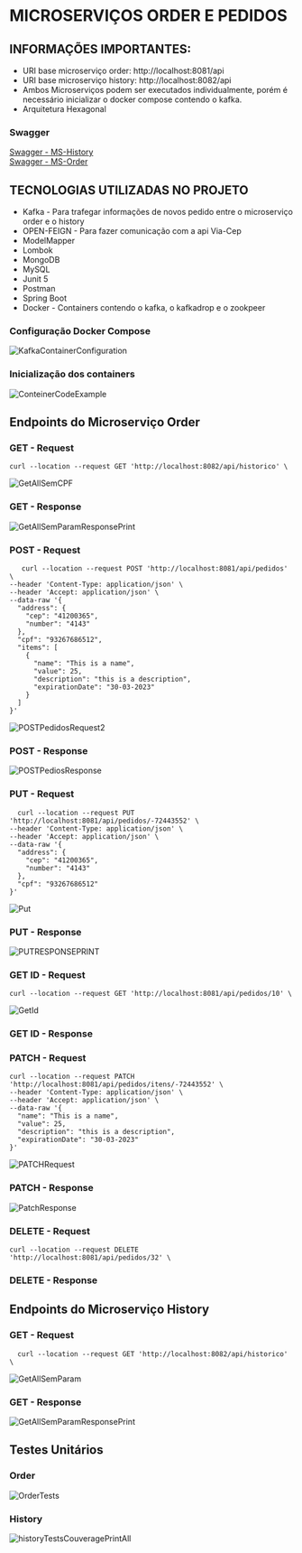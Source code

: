 # MICROSERVIÇOS ORDER E PEDIDOS  
  ## INFORMAÇÕES IMPORTANTES:
   - URI base microserviço order: http://localhost:8081/api 
   - URI base microserviço history: http://localhost:8082/api 
   - Ambos Microserviços podem ser executados individualmente, porém é necessário inicializar o docker compose contendo o kafka.
   - Arquitetura Hexagonal


### Swagger

[Swagger - MS-History]([./Ms-History/src/main/resources/](https://github.com/Jonatas-Gomes/PB-SpringBoot-Final-Exam/blob/main/Ms-History/src/main/resources/static/openapi.yaml))  
[Swagger - MS-Order]()  

## TECNOLOGIAS UTILIZADAS NO PROJETO

- Kafka - Para trafegar informações de novos pedido entre o microserviço order e o history
- OPEN-FEIGN - Para fazer comunicação com a api Via-Cep
- ModelMapper
- Lombok
- MongoDB
- MySQL
- Junit 5 
- Postman
- Spring Boot
- Docker - Containers contendo o kafka, o kafkadrop e o zookpeer


 ### Configuração Docker Compose
  ![KafkaContainerConfiguration](https://user-images.githubusercontent.com/57242457/215167206-2ef78767-37fe-40a1-b0df-69cfee53eef7.png)
 ### Inicialização dos containers
  ![ConteinerCodeExample](https://user-images.githubusercontent.com/57242457/215167967-29797542-f27d-418d-bfcd-3c622dc6c668.png)
  
 ## Endpoints do Microserviço Order
 

### GET - Request 

``` curl --location --request GET 'http://localhost:8082/api/historico' \ ```

![GetAllSemCPF](https://user-images.githubusercontent.com/57242457/215168574-501701b3-f25e-4012-9b02-a1bc89b1fbee.png)


### GET - Response  
 ![GetAllSemParamResponsePrint](https://user-images.githubusercontent.com/57242457/215168877-5a0a78f9-a41a-414b-a9fb-c21e49a4735f.png)

### POST - Request 

```   
   curl --location --request POST 'http://localhost:8081/api/pedidos' \
--header 'Content-Type: application/json' \
--header 'Accept: application/json' \
--data-raw '{
  "address": {
    "cep": "41200365",
    "number": "4143"
  },
  "cpf": "93267686512",
  "items": [
    {
      "name": "This is a name",
      "value": 25,
      "description": "this is a description",
      "expirationDate": "30-03-2023"
    }
  ]
}'

```

  
 ![POSTPedidosRequest2](https://user-images.githubusercontent.com/57242457/215169072-edc972a3-7ff5-4961-be4f-f96985780e59.png)

### POST - Response
 ![POSTPediosResponse](https://user-images.githubusercontent.com/57242457/215169908-2f42b8ea-580f-4741-b3c9-fd8827df4f05.png)

### PUT - Request

```
  curl --location --request PUT 'http://localhost:8081/api/pedidos/-72443552' \
--header 'Content-Type: application/json' \
--header 'Accept: application/json' \
--data-raw '{
  "address": {
    "cep": "41200365",
    "number": "4143"
  },
  "cpf": "93267686512"
}'

```

 ![Put](https://user-images.githubusercontent.com/57242457/215170180-37029400-6c74-4f9c-b901-490563c1004d.png)

### PUT - Response
  ![PUTRESPONSEPRINT](https://user-images.githubusercontent.com/57242457/215170497-f3710631-5aea-4b57-896e-74efb6e2391d.png)
  
### GET ID - Request
```
curl --location --request GET 'http://localhost:8081/api/pedidos/10' \
```

  ![GetId](https://user-images.githubusercontent.com/57242457/215171674-9f413cfe-f3cc-4d75-812e-0fe234269fe6.png)

### GET ID - Response

  
### PATCH - Request 

```
curl --location --request PATCH 'http://localhost:8081/api/pedidos/itens/-72443552' \
--header 'Content-Type: application/json' \
--header 'Accept: application/json' \
--data-raw '{
  "name": "This is a name",
  "value": 25,
  "description": "this is a description",
  "expirationDate": "30-03-2023"
}'

```

  ![PATCHRequest](https://user-images.githubusercontent.com/57242457/215172120-ea7890f9-2138-402b-97ec-cd7ae3a54076.png)
  
### PATCH - Response
  ![PatchResponse](https://user-images.githubusercontent.com/57242457/215172472-77b6069f-8cd7-4fef-958a-2e3b5183a591.png)

### DELETE - Request
  ```
  curl --location --request DELETE 'http://localhost:8081/api/pedidos/32' \
  
```
### DELETE - Response

  

## Endpoints do Microserviço History

### GET - Request

```
  curl --location --request GET 'http://localhost:8082/api/historico' \

```
![GetAllSemParam](https://user-images.githubusercontent.com/57242457/215183511-de13f9f3-afc6-405e-bbda-5591ba087c2e.png)


### GET - Response  

![GetAllSemParamResponsePrint](https://user-images.githubusercontent.com/57242457/215183763-38daecbd-2186-403a-ad13-d9715d5cb709.png)

## Testes Unitários
### Order
 ![OrderTests](https://user-images.githubusercontent.com/57242457/215184975-636065e1-ce80-4916-95cf-a504edafc7e8.png)
### History
![historyTestsCouveragePrintAll](https://user-images.githubusercontent.com/57242457/215185252-2dcd6a43-4780-4198-9e11-8aafa7054460.png)
